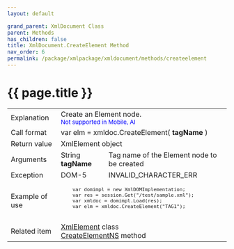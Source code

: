 ```yaml
---
layout: default

grand_parent: XmlDocument Class
parent: Methods
has_children: false
title: XmlDocument.CreateElement Method
nav_order: 6
permalink: /package/xmlpackage/xmldocument/methods/createelement
---
```

# {{ page.title }}

<table>
  <tr>
    <td>Explanation</td>
    <td colspan="2">Create an Element node.<br><small><span style="color:blue">Not supported in Mobile, AI</span></small></td>
  </tr>
  <tr>
    <td>Call format</td>
    <td colspan="2">var elm = xmldoc.CreateElement( <b>tagName</b> )</td>
  </tr>
  <tr>
    <td>Return value</td>
    <td colspan="2">XmlElement object</td>
  </tr>  
  <tr>
    <td>Arguments</td>
    <td>String <b>tagName</b></td>
    <td>Tag name of the Element node to be created</td>
  </tr>
  <tr>
    <td>Exception</td>
    <td>DOM-5</td>
    <td>INVALID_CHARACTER_ERR</td>
  </tr>
  <tr>
    <td>Example of use</td>
    <td colspan="2"><code><pre>
    var domimpl = new XmlDOMImplementation;
    var res = session.Get("/test/sample.xml");
    var xmldoc = domimpl.Load(res);
    var elm = xmldoc.CreateElement("TAG1");
    </pre></code></td>
  </tr>
  <tr>
    <td>Related item</td>
    <td colspan="2"><a href="/package/xmlpackage/xmlelement">XmlElement</a> class<br><a href="/package/xmlpackage/xmldocument/methods/createelementns">CreateElementNS</a> method</td>
  </tr>
</table>



